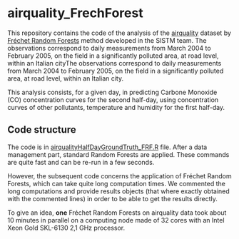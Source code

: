 # airquality_FrechForest

This repository contains the code of the analysis of the
[airquality](https://archive.ics.uci.edu/dataset/360/air+quality) dataset by
[Fréchet Random Forests](https://github.com/Lcapitaine/FrechForest) method
developed in the SISTM team. The observations correspond to daily measurements
from March 2004 to February 2005, on the field in a significantly polluted area,
at road level, within an Italian cityThe observations correspond to daily
measurements from March 2004 to February 2005, on the field in a significantly
polluted area, at road level, within an Italian city.

This analysis consists, for a given day, in predicting Carbone Monoxide (CO)
concentration curves for the second half-day, using concentration curves of
other pollutants, temperature and humidity for the first half-day.

## Code structure

The code is in
[airqualityHalfDayGroundTruth_FRF.R](https://github.com/sistm/airquality_FrechForest/blob/main/airqualityHalfDayGroundTruth_FRF.R)
file. After a data management part, standard Random Forests are applied. These
commands are quite fast and can be re-run in a few seconds.

However, the subsequent code concerns the application of Fréchet Random Forests,
which can take quite long computation times. We commented the long computations
and provide results objects (that where exactly obtained with the commented
lines) in order to be able to get the results directly.

To give an idea, **one** Fréchet Random Forests on airquality data took about 10
minutes in parallel on a computing node made of 32 cores with an Intel Xeon Gold
SKL-6130 2,1 GHz processor.